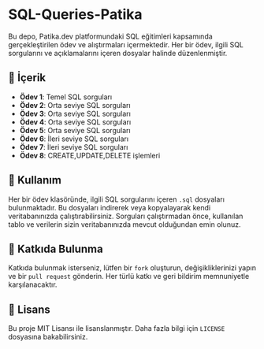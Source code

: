 # SQL-Queries-Patika

Bu depo, Patika.dev platformundaki SQL eğitimleri kapsamında gerçekleştirilen ödev ve alıştırmaları içermektedir. Her bir ödev, ilgili SQL sorgularını ve açıklamalarını içeren dosyalar halinde düzenlenmiştir.

## 📂 İçerik

- **Ödev 1**: Temel SQL sorguları
- **Ödev 2**: Orta seviye SQL sorguları
- **Ödev 3**: Orta seviye SQL sorguları
- **Ödev 4**: Orta seviye SQL sorguları
- **Ödev 5**: Orta seviye SQL sorguları
- **Ödev 6**: İleri seviye SQL sorguları
- **Ödev 7**: İleri seviye SQL sorguları
- **Ödev 8**: CREATE,UPDATE,DELETE işlemleri
## 🚀 Kullanım

Her bir ödev klasöründe, ilgili SQL sorgularını içeren `.sql` dosyaları bulunmaktadır. Bu dosyaları indirerek veya kopyalayarak kendi veritabanınızda çalıştırabilirsiniz. Sorguları çalıştırmadan önce, kullanılan tablo ve verilerin sizin veritabanınızda mevcut olduğundan emin olunuz.

## 🤝 Katkıda Bulunma

Katkıda bulunmak isterseniz, lütfen bir `fork` oluşturun, değişikliklerinizi yapın ve bir `pull request` gönderin. Her türlü katkı ve geri bildirim memnuniyetle karşılanacaktır.

## 📜 Lisans

Bu proje MIT Lisansı ile lisanslanmıştır. Daha fazla bilgi için `LICENSE` dosyasına bakabilirsiniz.
